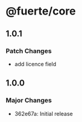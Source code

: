 # @fuerte/core

## 1.0.1

### Patch Changes

- add licence field

## 1.0.0

### Major Changes

- 362e67a: Initial release
